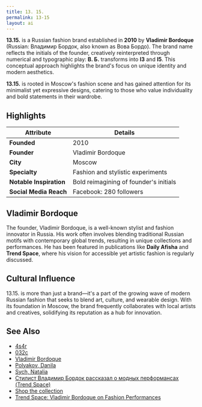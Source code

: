 ```yaml
---
title: 13. 15.
permalink: 13-15
layout: ai
---
```


**13.15.** is a Russian fashion brand established in **2010** by **Vladimir Bordoque** (Russian: Владимир Бордок, also known as Вова Бордо). The brand name reflects the initials of the founder, creatively reinterpreted through numerical and typographic play: **В. Б.** transforms into **I3** and **I5**. This conceptual approach highlights the brand's focus on unique identity and modern aesthetics.

**13.15.** is rooted in Moscow's fashion scene and has gained attention for its minimalist yet expressive designs, catering to those who value individuality and bold statements in their wardrobe.

## Highlights

| Attribute                | Details                                      |
|--------------------------|----------------------------------------------|
| **Founded**              | 2010                                        |
| **Founder**              | Vladimir Bordoque                           |
| **City**                 | Moscow                                      |
| **Specialty**            | Fashion and stylistic experiments           |
| **Notable Inspiration**  | Bold reimagining of founder's initials       |
| **Social Media Reach**   | Facebook: 280 followers                     |



## Vladimir Bordoque

The founder, Vladimir Bordoque, is a well-known stylist and fashion innovator in Russia. His work often involves blending traditional Russian motifs with contemporary global trends, resulting in unique collections and performances. He has been featured in publications like **Daily Afisha** and **Trend Space**, where his vision for accessible yet artistic fashion is regularly discussed.

## Cultural Influence

13.15. is more than just a brand—it's a part of the growing wave of modern Russian fashion that seeks to blend art, culture, and wearable design. With its foundation in Moscow, the brand frequently collaborates with local artists and creatives, solidifying its reputation as a hub for innovation.

## See Also

+ [4s4r](4s4r)
+ [032c](032c)
+ [Vladimir Bordoque](bordoque-vladimir)
+ [Polyakov, Danila](polyakov-danila)
+ [Sych, Natalia](sych-natalia)
+ [Стилист Владимир Бордок рассказал о модных перформансах (Trend Space)](http://www.trendspace.ru/moda/bordok/)
+ [Shop the collection](https://daily.afisha.ru/beauty/3878-kak-odetsya-na-vecherinku-delovuyu-vstrechu-i-domashniy-prazdnik-za-10-000-rubley/)
+ [Trend Space: Vladimir Bordoque on Fashion Performances](http://www.trendspace.ru/moda/bordok/)
